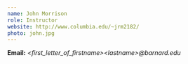 ```yaml
---
name: John Morrison
role: Instructor
website: http://www.columbia.edu/~jrm2182/
photo: john.jpg
---
```


**Email:** *\<first_letter_of_firstname\>\<lastname\>@barnard.edu*
